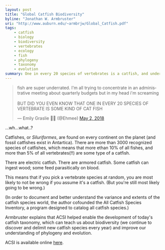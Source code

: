 ```yaml
---
layout: post
title: "Global Catfish Biodiversity"
byline: "Jonathan W. Armbruster"
uri: "http://www.auburn.edu/~armbrjw/Global_Catfish.pdf"
tags:
    - catfish
    - biology
    - biodiversity
    - vertebrates
    - ecology
    - fish
    - phylogeny
    - taxonomy
    - evolution
summary: One in every 20 species of vertebrates is a catfish, and understanding this diverse and ubiquitous fish sheds light on ecological and biological processes.
---
```


<blockquote class="twitter-tweet" data-lang="en"><p lang="en" dir="ltr">fish are super underrated. I&#39;m all trying to concentrate in an administrative meeting about quarterly budgets but in my head i&#39;m screaming<br><br>BUT DID YOU EVEN KNOW THAT ONE IN EVERY 20 SPECIES OF VERTEBRATE IS SOME KIND OF CAT FISH</p>&mdash; Emily Graslie 🌸🐝 (@Ehmee) <a href="https://twitter.com/Ehmee/status/991722422511468544?ref_src=twsrc%5Etfw">May 2, 2018</a></blockquote>
<script async src="https://platform.twitter.com/widgets.js" charset="utf-8"></script>

...wh...what..?

Catfishes, or _Siluriformes_, are found on every continent on the planet (and fossil catfishes exist in Antartica). There are more than 3000 recognized species of catfishes, which means that more ethan 10% of all fishes, and more than 5% of all vertebrates(!!) are some type of a catfish.

There are electric catfish. There are armored catfish. Some catfish can ingest wood; some feed parasitically on blood.

This means that if you pick a vertebrate species at random, you are most likely to not be wrong if you assume it's a catfish. (But you're still most likely going to be wrong.)

(In order to document and better understand the variance and extents of the catfish species world, the author cofounded the All Catfish Species Inventory, a program designed to catalog all catfish species.)

Armbruster explains that ACSI helped enable the development of today's catfish taxonomy, which can teach us about biodiversity (we continue to discover and delimit new catfish species every year) and improve our understanding of phylogeny and evolution.

ACSI is available online [here](http://silurus.acnatsci.org/).
